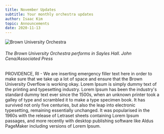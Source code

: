 ```yaml
---
title: November Updates
subtitle: Your monthly orchestra updates
author: Isaac Kim
topic: Announcements
date: 2020-11-13
---
```


![Brown University Orchestra](/images/buo-1.jpg)
###### The Brown University Orchestra performs in Sayles Hall. *John Cena/Associated Press*

PROVIDENCE, RI - We are inserting emergency filler text here in order to make sure that we take up a lot of space and ensure that the Brown University Overflow is working okay. Lorem Ipsum is simply dummy text of the printing and typesetting industry. Lorem Ipsum has been the industry's standard dummy text ever since the 1500s, when an unknown printer took a galley of type and scrambled it to make a type specimen book. It has survived not only five centuries, but also the leap into electronic typesetting, remaining essentially unchanged. It was popularised in the 1960s with the release of Letraset sheets containing Lorem Ipsum passages, and more recently with desktop publishing software like Aldus PageMaker including versions of Lorem Ipsum.
